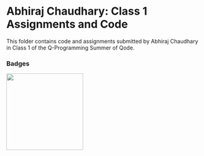 # Abhiraj Chaudhary: Class 1 Assignments and Code
This folder contains code and assignments submitted by Abhiraj Chaudhary in Class 1 of the Q-Programming Summer of Qode.

### Badges
<img src="/badges/attendance.png" width="200px" height="200px">
